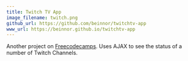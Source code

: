 ```yaml
---
title: Twitch TV App
image_filename: twitch.png
github_url: https://github.com/beinnor/twitchtv-app
www_url: https://beinnor.github.io/twitchtv-app
---
```


Another project on [Freecodecamps](http://freecodecamp.org). Uses AJAX to see the status of a number of Twitch Channels.
